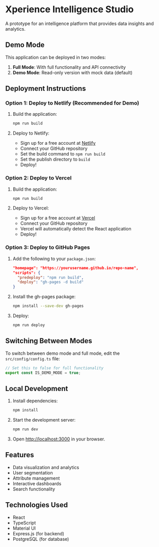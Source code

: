 # Xperience Intelligence Studio

A prototype for an intelligence platform that provides data insights and analytics.

## Demo Mode

This application can be deployed in two modes:

1. **Full Mode**: With full functionality and API connectivity
2. **Demo Mode**: Read-only version with mock data (default)

## Deployment Instructions

### Option 1: Deploy to Netlify (Recommended for Demo)

1. Build the application:
   ```bash
   npm run build
   ```

2. Deploy to Netlify:
   - Sign up for a free account at [Netlify](https://www.netlify.com/)
   - Connect your GitHub repository
   - Set the build command to `npm run build`
   - Set the publish directory to `build`
   - Deploy!

### Option 2: Deploy to Vercel

1. Build the application:
   ```bash
   npm run build
   ```

2. Deploy to Vercel:
   - Sign up for a free account at [Vercel](https://vercel.com/)
   - Connect your GitHub repository
   - Vercel will automatically detect the React application
   - Deploy!

### Option 3: Deploy to GitHub Pages

1. Add the following to your `package.json`:
   ```json
   "homepage": "https://yourusername.github.io/repo-name",
   "scripts": {
     "predeploy": "npm run build",
     "deploy": "gh-pages -d build"
   }
   ```

2. Install the gh-pages package:
   ```bash
   npm install --save-dev gh-pages
   ```

3. Deploy:
   ```bash
   npm run deploy
   ```

## Switching Between Modes

To switch between demo mode and full mode, edit the `src/config/config.ts` file:

```typescript
// Set this to false for full functionality
export const IS_DEMO_MODE = true;
```

## Local Development

1. Install dependencies:
   ```bash
   npm install
   ```

2. Start the development server:
   ```bash
   npm run dev
   ```

3. Open [http://localhost:3000](http://localhost:3000) in your browser.

## Features

- Data visualization and analytics
- User segmentation
- Attribute management
- Interactive dashboards
- Search functionality

## Technologies Used

- React
- TypeScript
- Material UI
- Express.js (for backend)
- PostgreSQL (for database) 